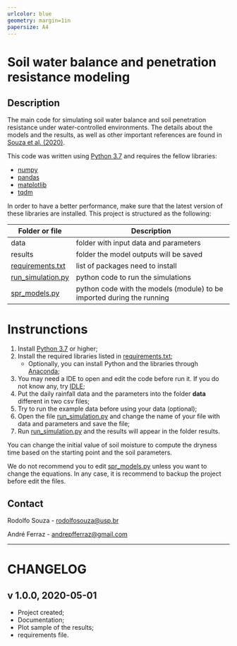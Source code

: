 ```yaml
---
urlcolor: blue
geometry: margin=1in
papersize: A4
---
```


# Soil water balance and penetration resistance modeling


## Description

The main code for simulating soil water balance and soil penetration resistance under water-controlled environments.
The details about the models and the results, as well as other important references are found in [Souza et al. (2020)](https://www.journals.elsevier.com/soil-and-tillage-research).

This code was written using [Python 3.7](https://www.python.org/) and requires the fellow libraries:

- [numpy](https://numpy.org/)
- [pandas](https://pandas.pydata.org/)
- [matplotlib](https://matplotlib.org/)
- [tqdm](https://pypi.org/project/tqdm/)

In order to have a better performance, make sure that the latest version of these libraries are installed.
This project is structured as the following:

|Folder or file                          |Description                                                             |
|----------------------------------------|------------------------------------------------------------------------|
|data                                    | folder with input data and parameters                                  |
|results                                 | folder the model outputs will be saved                                 |
|[requirements.txt](requirements.txt)    | list of packages need to install|
|[run\_simulation.py](run_simulation.py) | python code to run the simulations                                     |
|[spr\_models.py](spr_models.py)         | python code with the models (module) to be imported during the running |


# Instrunctions

1. Install [Python 3.7](https://www.python.org/) or higher;
2. Install the required libraries listed in [requirements.txt](requirements.txt);
    - Optionally, you can install Python and the libraries through [Anaconda](https://www.anaconda.com/products/individual);
3. You may need a IDE to open and edit the code before run it. If you do not know any, try [IDLE](https://www.poftut.com/download-install-and-use-python-idle-editor/);
4. Put the daily rainfall data and the parameters into the folder **data** different in two csv files;
5. Try to run the example data before using your data (optional);
6. Open the file [run_simulation.py](run_simulation.py) and change the name of your file with data and parameters and save the file;
7. Run [run_simulation.py](run_simulation.py) and the results will appear in the folder results.

You can change the initial value of soil moisture to compute the dryness time based on the starting point and the soil parameters.

We do not recommend you to edit [spr_models.py](spr_models.py) unless you want to change the equations.
In any case, it is recommend to backup the project before edit the files.


## Contact

Rodolfo Souza - rodolfosouza@usp.br

André Ferraz - andrepfferraz@gmail.com

---
# CHANGELOG



## v 1.0.0, 2020-05-01
- Project created;
- Documentation;
- Plot sample of the results;
- requirements file.